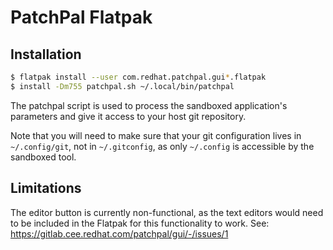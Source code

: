 # PatchPal Flatpak

## Installation

```sh
$ flatpak install --user com.redhat.patchpal.gui*.flatpak
$ install -Dm755 patchpal.sh ~/.local/bin/patchpal
```

The patchpal script is used to process the sandboxed application's parameters
and give it access to your host git repository.

Note that you will need to make sure that your git configuration lives in
`~/.config/git`, not in `~/.gitconfig`, as only `~/.config` is accessible
by the sandboxed tool.

## Limitations

The editor button is currently non-functional, as the text editors would need to be included in the Flatpak for this functionality to work. See:
https://gitlab.cee.redhat.com/patchpal/gui/-/issues/1
